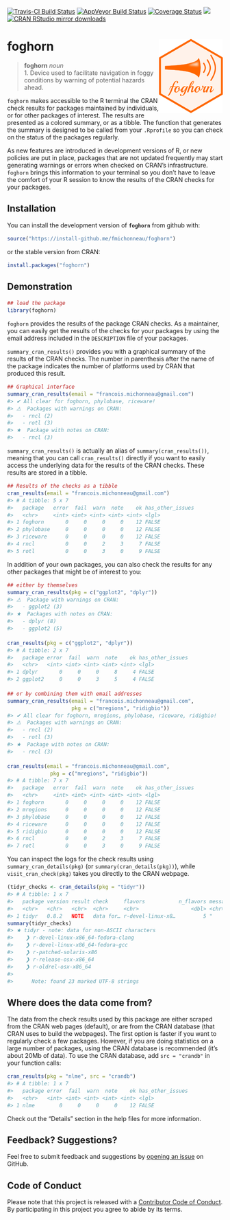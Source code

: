 
<!-- README.md is generated from README.Rmd. Please edit that file -->

[![Travis-CI Build
Status](https://travis-ci.org/fmichonneau/foghorn.svg?branch=master)](https://travis-ci.org/fmichonneau/foghorn)
[![AppVeyor Build
Status](https://ci.appveyor.com/api/projects/status/github/fmichonneau/foghorn?branch=master&svg=true)](https://ci.appveyor.com/project/fmichonneau/foghorn)
[![Coverage
Status](https://img.shields.io/codecov/c/github/fmichonneau/foghorn/master.svg)](https://codecov.io/github/fmichonneau/foghorn?branch=master)
[![](http://www.r-pkg.org/badges/version/foghorn)](http://www.r-pkg.org/pkg/foghorn)
[![CRAN RStudio mirror
downloads](http://cranlogs.r-pkg.org/badges/foghorn)](http://www.r-pkg.org/pkg/foghorn)

# foghorn <img src="man/figures/logo.png" align="right" />

> **foghorn** *noun* <br> 1. Device used to facilitate navigation in
> foggy conditions by warning of potential hazards ahead.

`foghorn` makes accessible to the R terminal the CRAN check results for
packages maintained by individuals, or for other packages of interest.
The results are presented as a colored summary, or as a tibble. The
function that generates the summary is designed to be called from your
`.Rprofile` so you can check on the status of the packages regularly.

As new features are introduced in development versions of R, or new
policies are put in place, packages that are not updated frequently may
start generating warnings or errors when checked on CRAN’s
infrastructure. `foghorn` brings this information to your terminal so
you don’t have to leave the comfort of your R session to know the
results of the CRAN checks for your packages.

## Installation

You can install the development version of **`foghorn`** from github
with:

``` r
source("https://install-github.me/fmichonneau/foghorn")
```

or the stable version from CRAN:

``` r
install.packages("foghorn")
```

## Demonstration

``` r
## load the package
library(foghorn)
```

`foghorn` provides the results of the package CRAN checks. As a
maintainer, you can easily get the results of the checks for your
packages by using the email address included in the `DESCRIPTION` file
of your packages.

`summary_cran_results()` provides you with a graphical summary of the
results of the CRAN checks. The number in parenthesis after the name of
the package indicates the number of platforms used by CRAN that produced
this result.

``` r
## Graphical interface
summary_cran_results(email = "francois.michonneau@gmail.com")
#> ✔ All clear for foghorn, phylobase, riceware!
#> ⚠  Packages with warnings on CRAN: 
#>   - rncl (2)
#>   - rotl (3)
#> ★  Package with notes on CRAN: 
#>   - rncl (3)
```

`summary_cran_results()` is actually an alias of
`summary(cran_results())`, meaning that you can call `cran_results()`
directly if you want to easily access the underlying data for the
results of the CRAN checks. These results are stored in a tibble.

``` r
## Results of the checks as a tibble
cran_results(email = "francois.michonneau@gmail.com")
#> # A tibble: 5 x 7
#>   package   error  fail  warn  note    ok has_other_issues
#>   <chr>     <int> <int> <int> <int> <int> <lgl>           
#> 1 foghorn       0     0     0     0    12 FALSE           
#> 2 phylobase     0     0     0     0    12 FALSE           
#> 3 riceware      0     0     0     0    12 FALSE           
#> 4 rncl          0     0     2     3     7 FALSE           
#> 5 rotl          0     0     3     0     9 FALSE
```

In addition of your own packages, you can also check the results for any
other packages that might be of interest to you:

``` r
## either by themselves
summary_cran_results(pkg = c("ggplot2", "dplyr"))
#> ⚠  Package with warnings on CRAN: 
#>   - ggplot2 (3)
#> ★  Packages with notes on CRAN: 
#>   - dplyr (8)
#>   - ggplot2 (5)

cran_results(pkg = c("ggplot2", "dplyr"))
#> # A tibble: 2 x 7
#>   package error  fail  warn  note    ok has_other_issues
#>   <chr>   <int> <int> <int> <int> <int> <lgl>           
#> 1 dplyr       0     0     0     8     4 FALSE           
#> 2 ggplot2     0     0     3     5     4 FALSE

## or by combining them with email addresses
summary_cran_results(email = "francois.michonneau@gmail.com",
                     pkg = c("mregions", "ridigbio"))
#> ✔ All clear for foghorn, mregions, phylobase, riceware, ridigbio!
#> ⚠  Packages with warnings on CRAN: 
#>   - rncl (2)
#>   - rotl (3)
#> ★  Package with notes on CRAN: 
#>   - rncl (3)

cran_results(email = "francois.michonneau@gmail.com",
              pkg = c("mregions", "ridigbio"))
#> # A tibble: 7 x 7
#>   package   error  fail  warn  note    ok has_other_issues
#>   <chr>     <int> <int> <int> <int> <int> <lgl>           
#> 1 foghorn       0     0     0     0    12 FALSE           
#> 2 mregions      0     0     0     0    12 FALSE           
#> 3 phylobase     0     0     0     0    12 FALSE           
#> 4 riceware      0     0     0     0    12 FALSE           
#> 5 ridigbio      0     0     0     0    12 FALSE           
#> 6 rncl          0     0     2     3     7 FALSE           
#> 7 rotl          0     0     3     0     9 FALSE
```

You can inspect the logs for the check results using
`summary_cran_details(pkg)` (or `summary(cran_details(pkg))`), while
`visit_cran_check(pkg)` takes you directly to the CRAN webpage.

``` r
(tidyr_checks <- cran_details(pkg = "tidyr"))
#> # A tibble: 1 x 7
#>   package version result check     flavors           n_flavors message     
#>   <chr>   <chr>   <chr>  <chr>     <chr>                 <dbl> <chr>       
#> 1 tidyr   0.8.2   NOTE   data for… r-devel-linux-x8…         5 "     Note:…
summary(tidyr_checks)
#> ★ tidyr - note: data for non-ASCII characters
#>    ❯ r-devel-linux-x86_64-fedora-clang 
#>    ❯ r-devel-linux-x86_64-fedora-gcc 
#>    ❯ r-patched-solaris-x86 
#>    ❯ r-release-osx-x86_64 
#>    ❯ r-oldrel-osx-x86_64 
#> 
#>      Note: found 23 marked UTF-8 strings
```

## Where does the data come from?

The data from the check results used by this package are either scraped
from the CRAN web pages (default), or are from the CRAN database (that
CRAN uses to build the webpages). The first option is faster if you want
to regularly check a few packages. However, if you are doing statistics
on a large number of packages, using the CRAN database is recommended
(it’s about 20Mb of data). To use the CRAN database, add `src =
"crandb"` in your function calls:

``` r
cran_results(pkg = "nlme", src = "crandb")
#> # A tibble: 1 x 7
#>   package error  fail  warn  note    ok has_other_issues
#>   <chr>   <int> <int> <int> <int> <int> <lgl>           
#> 1 nlme        0     0     0     0    12 FALSE
```

Check out the “Details” section in the help files for more information.

## Feedback? Suggestions?

Feel free to submit feedback and suggestions by [opening an
issue](https://github.com/fmichonneau/foghorn/issues/new) on GitHub.

## Code of Conduct

Please note that this project is released with a [Contributor Code of
Conduct](CONDUCT.md). By participating in this project you agree to
abide by its terms.
